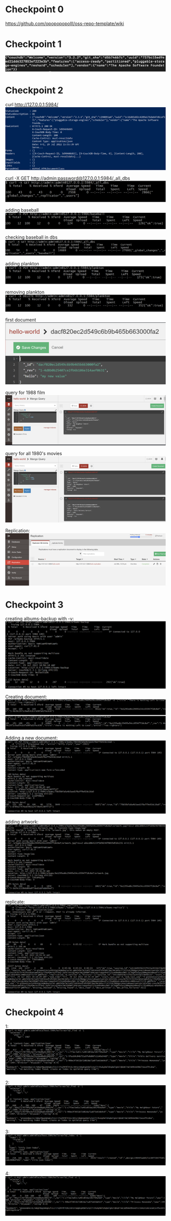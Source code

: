 # Checkpoint 0
https://github.com/opopopopolll/oss-repo-template/wiki

# Checkpoint 1
![image](images/couchDB.PNG)


# Checkpoint 2
curl http://127.0.0.1:5984/
![image](images/check2pt1.PNG)

curl -X GET http://admin:password@127.0.0.1:5984/_all_dbs
![image](images/check2pt2.PNG)

adding baseball
![image](images/check2pt3.PNG)

checking baseball in dbs
![image](images/check2pt4.PNG)

adding plankton
![image](images/check2pt6.PNG)

removing plankton
![image](images/check2pt7.PNG)

first document
![image](images/check2pt8.PNG)

query for 1988 film
![image](images/check2pt9.PNG)

query for all 1980's movies
![image](images/check2pt10.PNG)

Replication:
![image](images/check2pt11.PNG)


# Checkpoint 3
creating albums-backup with -v:
![image](images/check3pt1.PNG)

Creating document:
![image](images/check3pt2.PNG)
![image](images/check3pt3.PNG)

Adding a new document:
![image](images/check3pt4.PNG)

adding artwork:
![image](images/check3pt5.PNG)

replicate:
![image](images/check3pt7.PNG)


# Checkpoint 4
1:
![image](images/check4pt1.PNG)

2:
![image](images/check4pt2.PNG)

3:
![image](images/check4pt3.PNG)

4:
![image](images/check4pt4.PNG)
